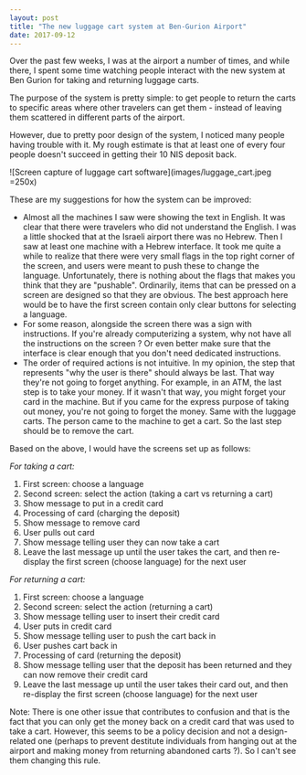 ```yaml
---
layout: post
title: "The new luggage cart system at Ben-Gurion Airport"
date: 2017-09-12
---
```


Over the past few weeks, I was at the airport a number of times, and while there, I spent some time watching people interact with the new system at Ben Gurion for taking and returning luggage carts.

The purpose of the system is pretty simple: to get people to return the carts to specific areas where other travelers can get them - instead of leaving them scattered in different parts of the airport.

However, due to pretty poor design of the system, I noticed many people having trouble with it. My rough estimate is that at least one of every four people doesn't succeed in getting their 10 NIS deposit back.

![Screen capture of luggage cart software](images/luggage_cart.jpeg =250x)

These are my suggestions for how the system can be improved:
* Almost all the machines I saw were showing the text in English. It was clear that there were travelers who did not understand the English. I was a little shocked that at the Israeli airport there was no Hebrew. Then I saw at least one machine with a Hebrew interface. It took me quite a while to realize that there were very small flags in the top right corner of the screen, and users were meant to push these to change the language. Unfortunately, there is nothing about the flags that makes you think that they are "pushable". Ordinarily, items that can be pressed on a screen are designed so that they are obvious. The best approach here would be to have the first screen contain only clear buttons for selecting a language.
* For some reason, alongside the screen there was a sign with instructions. If you're already computerizing a system, why not have all the instructions on the screen ? Or even better make sure that the interface is clear enough that you don't need dedicated instructions.
* The order of required actions is not intuitive. In my opinion, the step that represents "why the user is there" should always be last. That way they're not going to forget anything. For example, in an ATM, the last step is to take your money. If it wasn't that way, you might forget your card in the machine. But if you came for the express purpose of taking out money, you're not going to forget the money. Same with the luggage carts. The person came to the machine to get a cart. So the last step should be to remove the cart.

Based on the above, I would have the screens set up as follows:

*For taking a cart:*
1. First screen: choose a language
2. Second screen: select the action (taking a cart vs returning a cart)
3. Show message to put in a credit card
4. Processing of card (charging the deposit)
5. Show message to remove card
6. User pulls out card
7. Show message telling user they can now take a cart
8. Leave the last message up until the user takes the cart, and then re-display the first screen (choose language) for the next user

*For returning a cart:*
1. First screen: choose a language
2. Second screen: select the action (returning a cart)
3. Show message telling user to insert their credit card
4. User puts in credit card
5. Show message telling user to push the cart back in 
6. User pushes cart back in
7. Processing of card (returning the deposit)
8. Show message telling user that the deposit has been returned and they can now remove their credit card
9. Leave the last message up until the user takes their card out, and then re-display the first screen (choose language) for the next user

Note: There is one other issue that contributes to confusion and that is the fact that you can only get the money back on a credit card that was used to take a cart. However, this seems to be a policy decision and not a design-related one (perhaps to prevent destitute individuals from hanging out at the airport and making money from returning abandoned carts ?). So I can't see them changing this rule.
